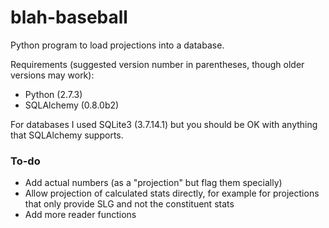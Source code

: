 
# blah-baseball

Python program to load projections into a database. 

Requirements (suggested version number in parentheses, though older versions may work): 

- Python (2.7.3)
- SQLAlchemy (0.8.0b2)

For databases I used SQLite3 (3.7.14.1) but you should be OK with anything that SQLAlchemy supports. 

### To-do

- Add actual numbers (as a "projection" but flag them specially)
- Allow projection of calculated stats directly, for example for projections that only provide SLG and not the constituent stats
- Add more reader functions